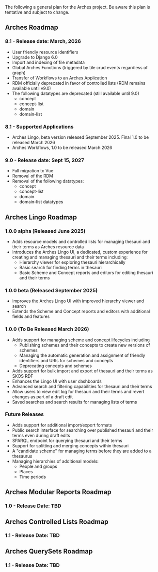 The following a general plan for the Arches project. Be aware this plan is tentative and subject to change.


## Arches Roadmap

### 8.1 - Release date: March, 2026
- User friendly resource identifiers
- Upgrade to Django 6.0
- Import and indexing of file metadata
- Global Arches Functions (triggered by tile crud events regardless of graph)
- Transfer of Workflows to an Arches Application
- RDM officially deprecated in favor of controlled lists (RDM remains available until v9.0)
- The following datatypes are deprecated (still available until 9.0)
    - concept
    - concept-list
    - domain
    - domain-list

### 8.1 - Supported Applications
- Arches Lingo, beta version released September 2025. Final 1.0 to be released March 2026
- Arches Workflows, 1.0 to be released March 2026

### 9.0 - Release date: Sept 15, 2027
- Full migration to Vue
- Removal of the RDM
- Removal of the following datatypes:
    - concept
    - concept-list
    - domain
    - domain-list datatypes

## Arches Lingo Roadmap

### 1.0.0 alpha (Released June 2025)

- Adds resource  models and controlled lists for managing thesauri and their terms as Arches resource data
- Introduces the Arches Lingo UI, a dedicated, custom experience for creating and managing thesauri and their terms including:
  - Hierarchy viewer for exploring thesauri hierarchically
  - Basic search for finding terms in thesauri
  - Basic Scheme and Concept reports and editors for editing thesauri and their terms

### 1.0.0 beta (Released September 2025)

- Improves the Arches Lingo UI with improved hierarchy viewer and search
- Extends the Scheme and Concept reports and editors with additional fields and features

### 1.0.0 (To Be Released March 2026)

- Adds support for managing scheme and concept lifecycles including
  - Publishing schemes and their concepts to create new versions of schemes
  - Managing the automatic generation and assignment of friendly identifiers and URIs for schemes and concepts
  - Deprecating concepts and schemes
- Adds support for bulk import and export of thesauri and their terms as SKOS RDF
- Enhances the Lingo UI with user dashboards
- Advanced search and filtering capabilities for thesauri and their terms
- Allow users to view edit log for thesauri and their terms and revert changes as part of a draft edit
- Saved searches and search results for managing lists of terms 

### Future Releases

- Adds support for additional import/export formats
- Public search interface for searching over published thesauri and their terms even during draft edits
- SPARQL endpoint for querying thesauri and their terms
- Support for splitting and merging concepts within thesauri
- A "candidate scheme" for managing terms before they are added to a thesaurus
- Managing hierarchies of additional models:
  - People and groups
  - Places
  - Time periods

## Arches Modular Reports Roadmap

### 1.0 - Release Date: TBD

## Arches Controlled Lists Roadmap

### 1.1 - Release Date: TBD

## Arches QuerySets Roadmap

### 1.1 - Release Date: TBD